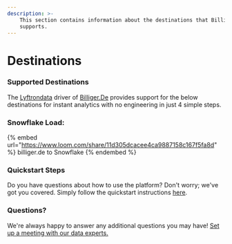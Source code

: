 ```yaml
---
description: >-
    This section contains information about the destinations that Billiger.De
    supports.
---
```


# Destinations

### Supported Destinations

The [Lyftrondata](https://www.lyftrondata.com/) driver of [Billiger.De](https://www.lyftrondata.com/integration/billiger.de/) provides support for the below destinations for instant analytics with no engineering in just 4 simple steps.

### Snowflake Load:

{% embed url="https://www.loom.com/share/11d305dcacee4ca9887158c167f5fa8d" %}
billiger.de to Snowflake
{% endembed %}

### Quickstart Steps

Do you have questions about how to use the platform? Don't worry; we've got you covered. Simply follow the quickstart instructions [here](../../../quickstart-steps.md).

### Questions? <a href="#questions" id="questions"></a>

We're always happy to answer any additional questions you may have! [Set up a meeting with our data experts.](https://www.lyftrondata.com/book-a-meeting/)
